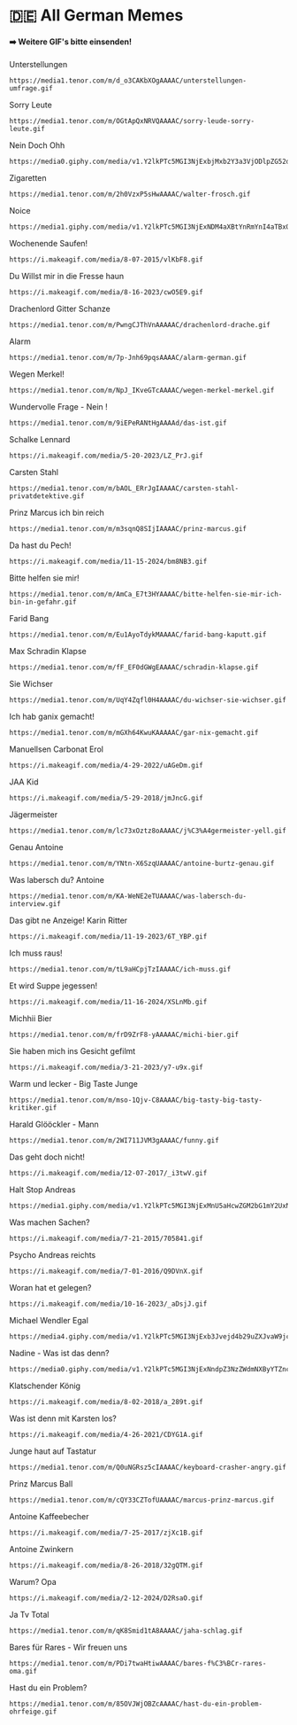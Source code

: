 # 🇩🇪 All German Memes
#### ➡️ Weitere GIF's bitte einsenden!
Unterstellungen
```text
https://media1.tenor.com/m/d_o3CAKbXOgAAAAC/unterstellungen-umfrage.gif
```
Sorry Leute
```text
https://media1.tenor.com/m/OGtApQxNRVQAAAAC/sorry-leude-sorry-leute.gif
```
Nein Doch Ohh
```text
https://media0.giphy.com/media/v1.Y2lkPTc5MGI3NjExbjMxb2Y3a3VjODlpZG52d2NpZWpsN2IxdGk1b3J5b2h3bGduaHppdyZlcD12MV9pbnRlcm5hbF9naWZfYnlfaWQmY3Q9Zw/LQtesjeLB5ic0FVUD6/giphy.gif
```
Zigaretten
```text
https://media1.tenor.com/m/2h0VzxP5sHwAAAAC/walter-frosch.gif
```
Noice
```text
https://media1.giphy.com/media/v1.Y2lkPTc5MGI3NjExNDM4aXBtYnRmYnI4aTBxOWpzeXduNGZhczljcGZ0NTNiZ2M1ZDhkYyZlcD12MV9pbnRlcm5hbF9naWZfYnlfaWQmY3Q9Zw/yJFeycRK2DB4c/giphy.gif
```
Wochenende Saufen!
```text
https://i.makeagif.com/media/8-07-2015/vlKbF8.gif
```
Du Willst mir in die Fresse haun
```text
https://i.makeagif.com/media/8-16-2023/cwO5E9.gif
```
Drachenlord Gitter Schanze
```text
https://media1.tenor.com/m/PwngCJThVnAAAAAC/drachenlord-drache.gif
```
Alarm
```text
https://media1.tenor.com/m/7p-Jnh69pqsAAAAC/alarm-german.gif
```
Wegen Merkel!
```text
https://media1.tenor.com/m/NpJ_IKveGTcAAAAC/wegen-merkel-merkel.gif
```
Wundervolle Frage - Nein !
```text
https://media1.tenor.com/m/9iEPeRANtHgAAAAd/das-ist.gif
```
Schalke Lennard
```text
https://i.makeagif.com/media/5-20-2023/LZ_PrJ.gif
```
Carsten Stahl
```text
https://media1.tenor.com/m/bAOL_ERrJgIAAAAC/carsten-stahl-privatdetektive.gif
```
Prinz Marcus ich bin reich
```text
https://media1.tenor.com/m/m3sqnQ8SIjIAAAAC/prinz-marcus.gif
```
Da hast du Pech!
```text
https://i.makeagif.com/media/11-15-2024/bm8NB3.gif
```
Bitte helfen sie mir!
```text
https://media1.tenor.com/m/AmCa_E7t3HYAAAAC/bitte-helfen-sie-mir-ich-bin-in-gefahr.gif
```
Farid Bang
```text
https://media1.tenor.com/m/Eu1AyoTdykMAAAAC/farid-bang-kaputt.gif
```
Max Schradin Klapse
```text
https://media1.tenor.com/m/fF_EF0dGWgEAAAAC/schradin-klapse.gif
```
Sie Wichser
```text
https://media1.tenor.com/m/UqY4Zqfl0H4AAAAC/du-wichser-sie-wichser.gif
```
Ich hab ganix gemacht!
```text
https://media1.tenor.com/m/mGXh64KwuKAAAAAC/gar-nix-gemacht.gif
```
Manuellsen Carbonat Erol
```text
https://i.makeagif.com/media/4-29-2022/uAGeDm.gif
```
JAA Kid
```text
https://i.makeagif.com/media/5-29-2018/jmJncG.gif
```
Jägermeister
```text
https://media1.tenor.com/m/lc73xOztz8oAAAAC/j%C3%A4germeister-yell.gif
```
Genau Antoine
```text
https://media1.tenor.com/m/YNtn-X6SzqUAAAAC/antoine-burtz-genau.gif
```
Was labersch du? Antoine
```text
https://media1.tenor.com/m/KA-WeNE2eTUAAAAC/was-labersch-du-interview.gif
```
Das gibt ne Anzeige! Karin Ritter 
```text
https://i.makeagif.com/media/11-19-2023/6T_YBP.gif
```
Ich muss raus!
```text
https://media1.tenor.com/m/tL9aHCpjTzIAAAAC/ich-muss.gif
```
Et wird Suppe jegessen!
```text
https://i.makeagif.com/media/11-16-2024/XSLnMb.gif
```
Michhii Bier 
```text
https://media1.tenor.com/m/frD9ZrF8-yAAAAAC/michi-bier.gif
```
Sie haben mich ins Gesicht gefilmt
```text
https://i.makeagif.com/media/3-21-2023/y7-u9x.gif
```
Warm und lecker - Big Taste Junge
```text
https://media1.tenor.com/m/mso-1Qjv-C8AAAAC/big-tasty-big-tasty-kritiker.gif
```
Harald Glööckler - Mann
```text
https://media1.tenor.com/m/2WI711JVM3gAAAAC/funny.gif
```
Das geht doch nicht!
```text
https://i.makeagif.com/media/12-07-2017/_i3twV.gif
```
Halt Stop Andreas
```text
https://media1.giphy.com/media/v1.Y2lkPTc5MGI3NjExMnU5aHcwZGM2bG1mY2UxNXp3OXhzOGdqMnJmY3BkZnhibDkwYmNlbSZlcD12MV9pbnRlcm5hbF9naWZfYnlfaWQmY3Q9Zw/mBYPAiqYlrM5FyzWXM/giphy.gif
```
Was machen Sachen?
```text
https://i.makeagif.com/media/7-21-2015/705841.gif
```
Psycho Andreas reichts
```text
https://i.makeagif.com/media/7-01-2016/Q9DVnX.gif
```
Woran hat et gelegen?
```text
https://i.makeagif.com/media/10-16-2023/_aDsjJ.gif
```
Michael Wendler Egal
```text
https://media4.giphy.com/media/v1.Y2lkPTc5MGI3NjExb3Jvejd4b29uZXJvaW9jcGp3MDJzbjB0MWNkMzE4NGt2M2E5ajB4dyZlcD12MV9pbnRlcm5hbF9naWZfYnlfaWQmY3Q9Zw/ZG5KTqutRAfZ6i5OVR/giphy.gif
```
Nadine - Was ist das denn?
```text
https://media0.giphy.com/media/v1.Y2lkPTc5MGI3NjExNndpZ3NzZWdmNXByYTZnczU3Z2VwN2R0cDc0Y3B4NjNjMmQxdGFxbCZlcD12MV9pbnRlcm5hbF9naWZfYnlfaWQmY3Q9Zw/wJbuN7RzoIoUzvBrcU/giphy.gif
```
Klatschender König
```text
https://i.makeagif.com/media/8-02-2018/a_289t.gif
```
Was ist denn mit Karsten los?
```text
https://i.makeagif.com/media/4-26-2021/CDYG1A.gif
```
Junge haut auf Tastatur
```text
https://media1.tenor.com/m/Q0uNGRsz5cIAAAAC/keyboard-crasher-angry.gif
```
Prinz Marcus Ball
```text
https://media1.tenor.com/m/cQY33CZTofUAAAAC/marcus-prinz-marcus.gif
```
Antoine Kaffeebecher
```text
https://i.makeagif.com/media/7-25-2017/zjXc1B.gif
```
Antoine Zwinkern
```text
https://i.makeagif.com/media/8-26-2018/32gQTM.gif
```
Warum? Opa 
```text
https://i.makeagif.com/media/2-12-2024/D2RsaO.gif
```
Ja Tv Total
```text
https://media1.tenor.com/m/qK8Smid1tA8AAAAC/jaha-schlag.gif
```
Bares für Rares - Wir freuen uns
```text
https://media1.tenor.com/m/PDi7twaHtiwAAAAC/bares-f%C3%BCr-rares-oma.gif
```
Hast du ein Problem?
```text
https://media1.tenor.com/m/85OVJWjOBZcAAAAC/hast-du-ein-problem-ohrfeige.gif
```
